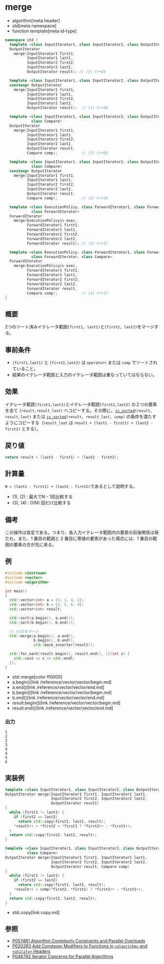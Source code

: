 # merge
* algorithm[meta header]
* std[meta namespace]
* function template[meta id-type]

```cpp
namespace std {
  template <class InputIterator1, class InputIterator2, class OutputIterator>
  OutputIterator
    merge(InputIterator1 first1,
          InputIterator1 last1,
          InputIterator2 first2,
          InputIterator2 last2,
          OutputIterator result); // (1) C++03

  template <class InputIterator1, class InputIterator2, class OutputIterator>
  constexpr OutputIterator
    merge(InputIterator1 first1,
          InputIterator1 last1,
          InputIterator2 first2,
          InputIterator2 last2,
          OutputIterator result);  // (1) C++20

  template <class InputIterator1, class InputIterator2, class OutputIterator,
            class Compare>
  OutputIterator
    merge(InputIterator1 first1,
          InputIterator1 last1,
          InputIterator2 first2,
          InputIterator2 last2,
          OutputIterator result,
          Compare comp);           // (2) C++03

  template <class InputIterator1, class InputIterator2, class OutputIterator,
            class Compare>
  constexpr OutputIterator
    merge(InputIterator1 first1,
          InputIterator1 last1,
          InputIterator2 first2,
          InputIterator2 last2,
          OutputIterator result,
          Compare comp);           // (2) C++20

  template <class ExecutionPolicy, class ForwardIterator1, class ForwardIterator2,
            class ForwardIterator>
  ForwardIterator
    merge(ExecutionPolicy&& exec,
          ForwardIterator1 first1,
          ForwardIterator1 last1,
          ForwardIterator2 first2,
          ForwardIterator2 last2,
          ForwardIterator result); // (3) C++17

  template <class ExecutionPolicy, class ForwardIterator1, class ForwardIterator2,
            class ForwardIterator, class Compare>
  ForwardIterator
    merge(ExecutionPolicy&& exec,
          ForwardIterator1 first1,
          ForwardIterator1 last1,
          ForwardIterator2 first2,
          ForwardIterator2 last2,
          ForwardIterator result,
          Compare comp);           // (4) C++17
}
```

## 概要
2つのソート済みイテレータ範囲`[first1, last1)`と`[first2, last2)`をマージする。


## 事前条件
- `[first1,last1)` と `[first2,last2)` は `operator<` または `comp` でソートされていること。
- 結果のイテレータ範囲と入力のイテレータ範囲は重なっていてはならない。


## 効果
イテレータ範囲`[first1,last1)`とイテレータ範囲`[first2,last2)` の２つの要素を全て `[result,result_last)` へコピーする。その際に、[`is_sorted`](is_sorted.md)`(result, result_last)` または [`is_sorted`](is_sorted.md)`(result, result_last, comp)` の条件を満たすようにコピーする（`result_last` は `result + (last1 - first1) + (last2 - first2)` とする）。


## 戻り値
```cpp
return result + (last1 - first1) + (last2 - first2);
```


## 計算量
`N = (last1 - first1) + (last2 - first2)`であるとして説明する。

- (1), (2) : 最大でN - 1回比較する
- (3), (4) : O(N) 回だけ比較する


## 備考
この操作は安定である。つまり、各入力イテレータ範囲内の要素の前後関係は保たれ、また、1 番目の範囲と 2 番目に等値の要素があった場合には、1 番目の範囲の要素の方が先に来る。


## 例
```cpp example
#include <iostream>
#include <vector>
#include <algorithm>

int main()
{
  std::vector<int> a = {3, 1, 4, 2};
  std::vector<int> b = {2, 5, 6, 4};
  std::vector<int> result;

  std::sort(a.begin(), a.end());
  std::sort(b.begin(), b.end());

  // aとbをマージ
  std::merge(a.begin(), a.end(),
             b.begin(), b.end(),
             std::back_inserter(result));

  std::for_each(result.begin(), result.end(), [](int x) {
    std::cout << x << std::endl;
  });
}
```
* std::merge[color ff0000]
* a.begin()[link /reference/vector/vector/begin.md]
* a.end()[link /reference/vector/vector/end.md]
* b.begin()[link /reference/vector/vector/begin.md]
* b.end()[link /reference/vector/vector/end.md]
* result.begin()[link /reference/vector/vector/begin.md]
* result.end()[link /reference/vector/vector/end.md]

### 出力
```
1
2
2
3
4
4
5
6
```


## 実装例
```cpp
template <class InputIterator1, class InputIterator2, class OutputIterator>
OutputIterator merge(InputIterator1 first1, InputIterator1 last1,
                     InputIterator2 first2, InputIterator2 last2,
                     OutputIterator result)
{
  while (first1 != last1) {
    if (first2 == last2)
      return std::copy(first1, last1, result);
    *result++ = *first2 < *first1 ? *first2++ : *first1++;
  }
  return std::copy(first2, last2, result);
}

template <class InputIterator1, class InputIterator2, class OutputIterator,
          class Compare>
OutputIterator merge(InputIterator1 first1, InputIterator1 last1,
                     InputIterator2 first2, InputIterator2 last2,
                     OutputIterator result, Compare comp)
{
  while (first1 != last1) {
    if (first2 == last2)
      return std::copy(first1, last1, result);
    *result++ = comp(*first2, *first1) ? *first2++ : *first1++;
  }
  return std::copy(first2, last2, result);
}
```
* std::copy[link copy.md]


## 参照
- [P0574R1 Algorithm Complexity Constraints and Parallel Overloads](http://www.open-std.org/jtc1/sc22/wg21/docs/papers/2017/p0574r1.html)
- [P0202R3 Add Constexpr Modifiers to Functions in `<algorithm>` and `<utility>` Headers](http://www.open-std.org/jtc1/sc22/wg21/docs/papers/2017/p0202r3.html)
- [P0467R2 Iterator Concerns for Parallel Algorithms](http://www.open-std.org/jtc1/sc22/wg21/docs/papers/2017/p0467r2.html)
